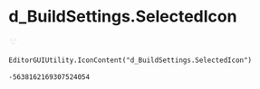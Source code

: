# d_BuildSettings.SelectedIcon
![](/img/d_BuildSettings.SelectedIcon.png)

``` CSharp
EditorGUIUtility.IconContent("d_BuildSettings.SelectedIcon")
```
```
-5638162169307524054
```
